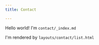 ```yaml
---
title: Contact

---
```

Hello world! I'm `contact/_index.md`

I'm rendered by `layouts/contact/list.html`